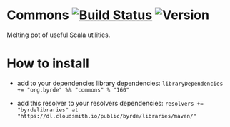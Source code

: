 # Commons [![Build Status](https://travis-ci.org/Byrde/commons.svg?branch=master)](https://travis-ci.org/Byrde/commons) ![Version](https://img.shields.io/badge/version-160-blue.svg)

Melting pot of useful Scala utilities.

# How to install

* add to your dependencies library dependencies:
```libraryDependencies += "org.byrde" %% "commons" % "160"```

* add this resolver to your resolvers dependencies:
```resolvers += "byrdelibraries" at "https://dl.cloudsmith.io/public/byrde/libraries/maven/"```
